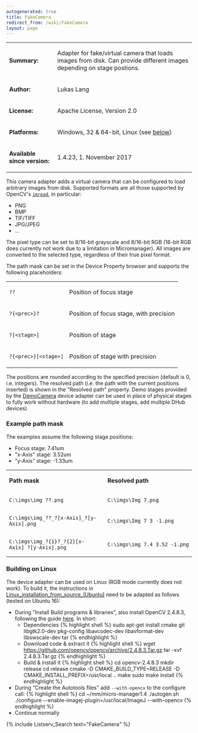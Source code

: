 ```yaml
---
autogenerated: true
title: FakeCamera
redirect_from: /wiki/FakeCamera
layout: page
---
```


<table>
<tr>
<td markdown="1">

**Summary:**

</td>
<td markdown="1">

Adapter for fake/virtual camera that loads images from disk. Can provide
different images depending on stage postions.

</td>
</tr>
<tr>
<td markdown="1">

**Author:**

</td>
<td markdown="1">

Lukas Lang

</td>
</tr>
<tr>
<td markdown="1">

**License:**

</td>
<td markdown="1">

Apache License, Version 2.0

</td>
</tr>
<tr>
<td markdown="1">

**Platforms:**

</td>
<td markdown="1">

Windows, 32 & 64-bit, Linux (see [below](#building-on-linux "wikilink"))

</td>
</tr>
<tr>
<td markdown="1">

**Available since version:**

</td>
<td markdown="1">

1.4.23, 1. November 2017

</td>
</tr>
</table>

This camera adapter adds a virtual camera that can be configured to load
arbitrary images from disk. Supported formats are all those supported by
OpenCV's
[`imread`](https://docs.opencv.org/2.4/modules/highgui/doc/reading_and_writing_images_and_video.html?highlight=imread#imread),
in particular:

-   PNG
-   BMP
-   TIF/TIFF
-   JPG/JPEG
-   ...

The pixel type can be set to 8/16-bit grayscale and 8/16-bit RGB (16-bit
RGB does currently not work due to a limitation in Micromanager). All
images are converted to the selected type, regardless of their true
pixel format.

The path mask can be set in the Device Property browser and supports the
following placeholders:

<table>
<tr>
<td markdown="1">

```
??
```

</td>
<td markdown="1">

Position of focus stage

</td>
</tr>
<tr>
<td markdown="1">

```
?{<prec>}?
```

</td>
<td markdown="1">

Position of focus stage, with precision <prec>

</td>
</tr>
<tr>
<td markdown="1">

```
?[<stage>]
```

</td>
<td markdown="1">

Position of stage <stage>

</td>
</tr>
<tr>
<td markdown="1">

```
?{<prec>}[<stage>]
```

</td>
<td markdown="1">

Position of stage <stage> with precision <prec>

</td>
</tr>
</table>

The positions are rounded according to the specified precision (default
is 0, i.e. integers). The resolved path (i.e. the path with the current
positions inserted) is shown in the "Resolved path" property. Demo
stages provided by the [DemoCamera](DemoCamera "wikilink") device
adapter can be used in place of physical stages to fully work without
hardware (to add multiple stages, add multiple DHub devices)

### Example path mask

The examples assume the following stage positions:

-   Focus stage: 7.41um
-   "x-Axis" stage: 3.52um
-   "y-Axis" stage: -1.33um

<table>
<tr>
<td markdown="1">

**Path mask**

</td>
<td markdown="1">

**Resolved path**

</td>
</tr>
<tr>
<td markdown="1">

```
C:\imgs\img_??.png
```

</td>
<td markdown="1">

```
C:\imgs\Img_7.png
```

</td>
</tr>
<tr>
<td markdown="1">

```
C:\imgs\img_??_?[x-Axis]_?[y-Axis].png
```

</td>
<td markdown="1">

```
C:\imgs\Img_7_3_-1.png
```

</td>
</tr>
<tr>
<td markdown="1">

```
C:\imgs\img_?{1}?_?{2}[x-Axis]_?[y-Axis].png
```

</td>
<td markdown="1">

```
C:\imgs\img_7.4_3.52_-1.png
```

</td>
</tr>
</table>

### Building on Linux

The device adapter can be used on Linux (RGB mode currently does not
work). To build it, the instructions in
[Linux\_installation\_from\_source\_(Ubuntu)](Linux_installation_from_source_(Ubuntu) "wikilink")
need to be adapted as follows (tested on Ubuntu 16):

-   During "Install Build programs & libraries", also install OpenCV
    2.4.8.3, following the guide
    [here](https://docs.opencv.org/2.4/doc/tutorials/introduction/linux_install/linux_install.html).
    In short:
    -   Dependencies {% highlight shell %}
        sudo apt-get install cmake git libgtk2.0-dev pkg-config libavcodec-dev   libavformat-dev libswscale-dev tar
        {% endhighlight %}
    -   Download code & extract it
        {% highlight shell %}
        wget https://github.com/opencv/opencv/archive/2.4.8.3.Tar.gz
        tar -xvf 2.4.8.3.Tar.gz
        {% endhighlight %}
    -   Build & install it
        {% highlight shell %}
        cd opencv-2.4.8.3
        mkdir release
        cd release
        cmake -D CMAKE_BUILD_TYPE=RELEASE -D CMAKE_INSTALL_PREFIX=/usr/local ..
        make
        sudo make install
        {% endhighlight %}
-   During "Create the Autotools files" add `--with-opencv` to the
    configure call:
    {% highlight shell %}
    cd ~/mm/micro-manager1.4
    ./autogen.sh
    ./configure --enable-imagej-plugin=/usr/local/ImageJ --with-opencv
    {% endhighlight %}
-   Continue normally

{% include Listserv_Search text="FakeCamera" %}

